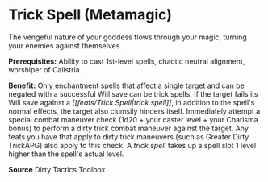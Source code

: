﻿---
cssclass: [feats]

---
# Trick Spell (Metamagic)

The vengeful nature of your goddess flows through your magic, turning your enemies against themselves.

**Prerequisites:** Ability to cast 1st-level spells, chaotic neutral alignment, worshiper of Calistria.

**Benefit:** Only enchantment spells that affect a single target and can be negated with a successful Will save can be trick spells. If the target fails its Will save against a _[[feats/Trick Spell|trick spell]]_, in addition to the spell's normal effects, the target also clumsily hinders itself. Immediately attempt a special combat maneuver check (1d20 + your caster level + your Charisma bonus) to perform a dirty trick combat maneuver against the target. Any feats you have that apply to dirty trick maneuvers (such as Greater Dirty TrickAPG) also apply to this check. A _trick spell_ takes up a spell slot 1 level higher than the spell's actual level.

**Source** Dirty Tactics Toolbox